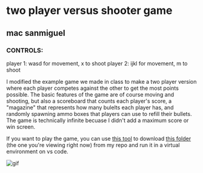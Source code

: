 # two player versus shooter game
## mac sanmiguel 

### CONTROLS:
player 1: wasd for movement, x to shoot
player 2: ijkl for movement, m to shoot

I modified the example game we made in class to make a two player version where each player competes against the other to get the most points possible.
The basic features of the game are of course moving and shooting, but also a scoreboard that counts each player's score, a "magazine" that represents how many bulelts each player has, and randomly spawning ammo boxes that players can use to refill their bullets.
The game is technically infinite becuase I didn't add a maximum score or win screen. 

If you want to play the game, you can use [this tool](https://download-directory.github.io/) to download [this folder](https://github.com/macizen/pyClassRepo/tree/main/pygame) (the one you're viewing right now) from my repo and run it in a virtual environment on vs code.

![gif](obama_game_clip.gif)
